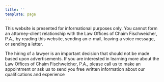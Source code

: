 ```yaml
---
title: ''
template: page
---
```

This website is presented for informational purposes only. You cannot form an attorney-client relationship with the Law Offices of Chaim Fischweicher, P.A., by reading this website, sending an e-mail, leaving a voice message, or sending a letter.

The hiring of a lawyer is an important decision that should not be made based upon advertisements.
If you are interested in learning more about the Law Offices of Chaim Fischweicher, P.A., please call us to make an appointment or ask us to send you free written information about our qualifications and experience